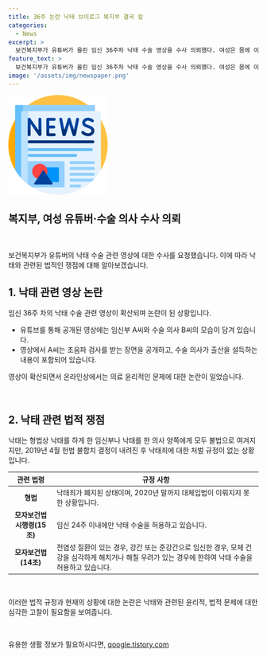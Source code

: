 ```yaml
---
title: 36주 논란 낙태 브이로그 복지부 결국 칼
categories:
  - News
excerpt: >
  보건복지부가 유튜버가 올린 임신 36주차 낙태 수술 영상을 수사 의뢰했다. 여성은 몸에 이상을 느끼고 임신을 알게 되었고, 의사는 출산을 설득했다. 온라인에서는 낙태에 대한 논란이 일고, 관련 법률과 헌법적 문제가 촉발되었다. 현재는 24주까지의 낙태가 허용되지만, 36주 낙태 사례로 인해 낙태법에 대한 논의가 부상하고 있다.
feature_text: >
  보건복지부가 유튜버가 올린 임신 36주차 낙태 수술 영상을 수사 의뢰했다. 여성은 몸에 이상을 느끼고 임신을 알게 되었고, 의사는 출산을 설득했다. 온라인에서는 낙태에 대한 논란이 일고, 관련 법률과 헌법적 문제가 촉발되었다. 현재는 24주까지의 낙태가 허용되지만, 36주 낙태 사례로 인해 낙태법에 대한 논의가 부상하고 있다.
image: '/assets/img/newspaper.png'
---
```


<p><img src="/assets/img/newspaper.png" alt="kimp 속보" /></p>

<h2>복지부, 여성 유튜버·수술 의사 수사 의뢰</h2>

<p data-ke-size="size16">&nbsp;</p>

<p>보건복지부가 유튜버의 낙태 수술 관련 영상에 대한 수사를 요청했습니다. 이에 따라 낙태와 관련된 법적인 쟁점에 대해 알아보겠습니다.</p>

<h2 data-ke-size="size26">1. 낙태 관련 영상 논란</h2>

<p data-ke-size="size16">임신 36주 차의 낙태 수술 관련 영상이 확산되며 논란이 된 상황입니다.</p>

<ul>
<li>유튜브를 통해 공개된 영상에는 임신부 A씨와 수술 의사 B씨의 모습이 담겨 있습니다.</li>
<li>영상에서 A씨는 초음파 검사를 받는 장면을 공개하고, 수술 의사가 출산을 설득하는 내용이 포함되어 있습니다.</li>
</ul>

<p data-ke-size="size16">영상이 확산되면서 온라인상에서는 의료 윤리적인 문제에 대한 논란이 일었습니다.</p>

<p data-ke-size="size16">&nbsp;</p>

<h2 data-ke-size="size26">2. 낙태 관련 법적 쟁점</h2>

<p data-ke-size="size16">낙태는 형법상 낙태를 하게 한 임신부나 낙태를 한 의사 양쪽에게 모두 불법으로 여겨지지만, 2019년 4월 헌법 불합치 결정이 내려진 후 낙태죄에 대한 처벌 규정이 없는 상황입니다.</p>

<table>
<thead>
<tr>
<th>관련 법령</th>
<th>규정 사항</th>
</tr>
</thead>
<tbody>
<tr>
<td style="text-align: center; height: 17px;"><b>형법</b></td>
<td>낙태죄가 폐지된 상태이며, 2020년 말까지 대체입법이 이뤄지지 못한 상황입니다.</td>
</tr>
<tr>
<td style="text-align: center; height: 17px;"><b>모자보건법 시행령(15조)</b></td>
<td>임신 24주 이내에만 낙태 수술을 허용하고 있습니다.</td>
</tr>
<tr>
<td style="text-align: center; height: 17px;"><b>모자보건법(14조)</b></td>
<td>전염성 질환이 있는 경우, 강간 또는 준강간으로 임신한 경우, 모체 건강을 심각하게 해치거나 해칠 우려가 있는 경우에 한하여 낙태 수술을 허용하고 있습니다.</td>
</tr>
</tbody>
</table>

<p data-ke-size="size16">&nbsp;</p>

<p data-ke-size="size16">이러한 법적 규정과 현재의 상황에 대한 논란은 낙태와 관련된 윤리적, 법적 문제에 대한 심각한 고찰이 필요함을 보여줍니다.</p>

<p data-ke-size="size16">&nbsp;</p>
유용한 생활 정보가 필요하시다면, <a href="https://qoogle.tistory.com" rel="dofollow">qoogle.tistory.com</a>


